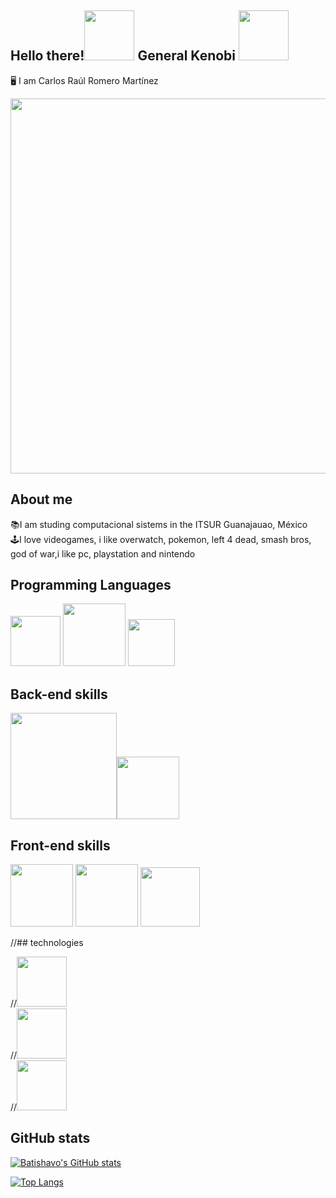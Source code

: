 ## Hello there!<img src="https://cdn4.iconfinder.com/data/icons/famous-characters-add-on-vol-1-flat/48/Famous_Character_-_Add_On_1-46-512.png" width="80px"/> General Kenobi <img src="https://static.thenounproject.com/png/901432-200.png" width="80px"/>
🖥 I am Carlos Raúl Romero Martínez

<img src="https://images-wixmp-ed30a86b8c4ca887773594c2.wixmp.com/f/979a954e-6c07-4517-89d2-c8a033615cde/deg7zs2-15c3d0e6-b9fc-45f3-bf58-d2a7382ac593.png/v1/fill/w_1053,h_759,strp/logo_final1mb_by_c4rlosvz_deg7zs2-pre.png?token=eyJ0eXAiOiJKV1QiLCJhbGciOiJIUzI1NiJ9.eyJzdWIiOiJ1cm46YXBwOjdlMGQxODg5ODIyNjQzNzNhNWYwZDQxNWVhMGQyNmUwIiwiaXNzIjoidXJuOmFwcDo3ZTBkMTg4OTgyMjY0MzczYTVmMGQ0MTVlYTBkMjZlMCIsIm9iaiI6W1t7ImhlaWdodCI6Ijw9OTIyIiwicGF0aCI6IlwvZlwvOTc5YTk1NGUtNmMwNy00NTE3LTg5ZDItYzhhMDMzNjE1Y2RlXC9kZWc3enMyLTE1YzNkMGU2LWI5ZmMtNDVmMy1iZjU4LWQyYTczODJhYzU5My5wbmciLCJ3aWR0aCI6Ijw9MTI4MCJ9XV0sImF1ZCI6WyJ1cm46c2VydmljZTppbWFnZS5vcGVyYXRpb25zIl19.xQ_iw2dOlZUosG4ZA3eiQpV9XuLZ1XvoMe3zUBqj9Mk" width="600px"/>



## About me

📚I am studing computacional sistems in the ITSUR Guanajauao, México<br>
🕹I love videogames, i like overwatch, pokemon, left 4 dead, smash bros, god of war,i like pc, playstation and nintendo<br>
## Programming Languages
<img src="https://i.pinimg.com/originals/5d/08/78/5d087850e740fc8f6fd767d121c28a58.png" width="80px"/> <img src="https://freevectorlogo.net/wp-content/uploads/2013/03/java-eps-vector-logo-400x400.png" width="100px"/> <img src="https://upload.wikimedia.org/wikipedia/commons/thumb/1/18/ISO_C%2B%2B_Logo.svg/1200px-ISO_C%2B%2B_Logo.svg.png" width="75px"/>

## Back-end skills

<img src="https://download.logo.wine/logo/MySQL/MySQL-Logo.wine.png" width="170px"/><img src="https://brandslogos.com/wp-content/uploads/thumbs/microsoft-sql-server-logo-vector.svg" width="100px"/>

## Front-end skills

<img src="https://cdn.pixabay.com/photo/2017/08/05/11/16/logo-2582748_1280.png" width="100px"/> <img src="https://cdn.pixabay.com/photo/2017/08/05/11/16/logo-2582747_1280.png" width="100px"/> <img src="https://upload.wikimedia.org/wikipedia/commons/thumb/9/99/Unofficial_JavaScript_logo_2.svg/1024px-Unofficial_JavaScript_logo_2.svg.png" width="95px"/>

//## technologies

//<img src="http://www.dannypid.com/wp-content/uploads/2020/06/unity-icon-png-3.png" width="80px"/>   
//<img src="https://logodownload.org/wp-content/uploads/2019/03/arduino-logo.png" width="80px"/>   
//<img src="https://upload.wikimedia.org/wikipedia/commons/thumb/a/af/Adobe_Photoshop_CC_icon.svg/1200px-Adobe_Photoshop_CC_icon.svg.png" width="80px"/>


## GitHub stats

[![Batishavo's GitHub stats](https://github-readme-stats.vercel.app/api?username=Batishavo&show_icons=true&theme=vue-dark)](https://github-readme-stats.vercel.app/api?username=Batishavo&show_icons=true&theme=vue-dark)


[![Top Langs](https://github-readme-stats.vercel.app/api/top-langs/?username=Batishavo&layout=compact&show_icons=true&theme=vue-dark)](https://github-readme-stats.vercel.app/api/top-langs/?username=Batishavo&layout=compact&show_icons=true&theme=vue-dark)


<!--*Batishavo/Batishavo* is a ✨ special ✨ repository because its `README.md` (this file) appears on your GitHub profile.
